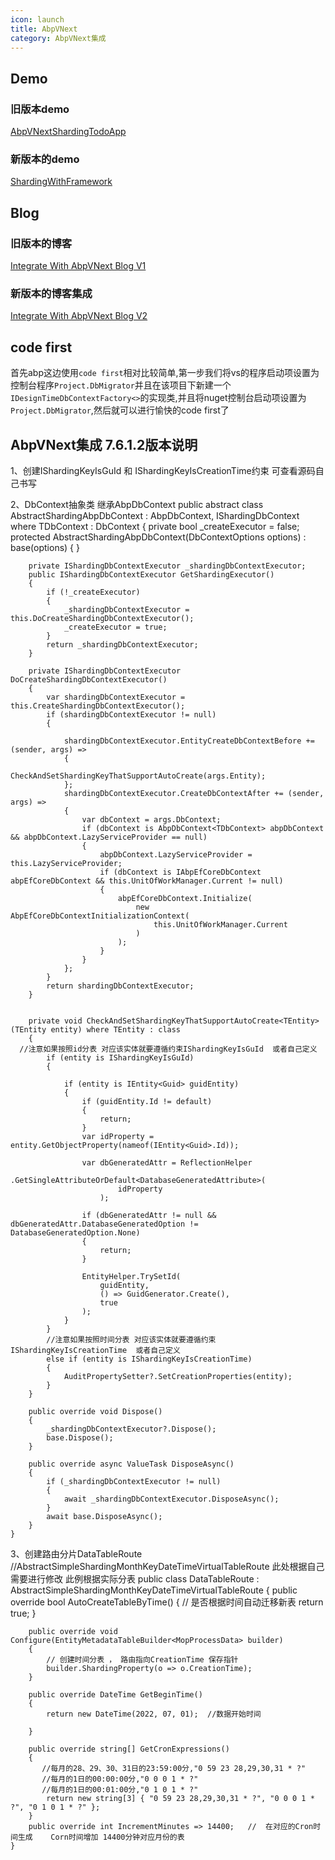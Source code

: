 ```yaml
---
icon: launch
title: AbpVNext
category: AbpVNext集成
---
```



## Demo
### 旧版本demo
[AbpVNextShardingTodoApp](https://github.com/xuejmnet/AbpVNextShardingTodoApp)
### 新版本的demo
[ShardingWithFramework](https://github.com/xuejmnet/ShardingWithFramework)


## Blog
###  旧版本的博客
[Integrate With AbpVNext Blog V1](https://www.cnblogs.com/xuejiaming/p/15449819.html)
### 新版本的博客集成
[Integrate With AbpVNext Blog V2](https://www.cnblogs.com/xuejiaming/p/16450663.html)



## code first
首先abp这边使用`code first`相对比较简单,第一步我们将vs的程序启动项设置为控制台程序`Project.DbMigrator`并且在该项目下新建一个`IDesignTimeDbContextFactory<>`的实现类,并且将nuget控制台启动项设置为`Project.DbMigrator`,然后就可以进行愉快的code first了

## AbpVNext集成 7.6.1.2版本说明
1、创建IShardingKeyIsGuId 和 IShardingKeyIsCreationTime约束   可查看源码自己书写

2、DbContext抽象类 继承AbpDbContext 
   public abstract class AbstractShardingAbpDbContext<TDbContext> : AbpDbContext<TDbContext>, IShardingDbContext
                                  where TDbContext : DbContext
    {
        private bool _createExecutor = false;
        protected AbstractShardingAbpDbContext(DbContextOptions<TDbContext> options) : base(options)
        {
        }


        private IShardingDbContextExecutor _shardingDbContextExecutor;
        public IShardingDbContextExecutor GetShardingExecutor()
        {
            if (!_createExecutor)
            {
                _shardingDbContextExecutor = this.DoCreateShardingDbContextExecutor();
                _createExecutor = true;
            }
            return _shardingDbContextExecutor;
        }

        private IShardingDbContextExecutor DoCreateShardingDbContextExecutor()
        {
            var shardingDbContextExecutor = this.CreateShardingDbContextExecutor();
            if (shardingDbContextExecutor != null)
            {

                shardingDbContextExecutor.EntityCreateDbContextBefore += (sender, args) =>
                {
                    CheckAndSetShardingKeyThatSupportAutoCreate(args.Entity);
                };
                shardingDbContextExecutor.CreateDbContextAfter += (sender, args) =>
                {
                    var dbContext = args.DbContext;
                    if (dbContext is AbpDbContext<TDbContext> abpDbContext && abpDbContext.LazyServiceProvider == null)
                    {
                        abpDbContext.LazyServiceProvider = this.LazyServiceProvider;
                        if (dbContext is IAbpEfCoreDbContext abpEfCoreDbContext && this.UnitOfWorkManager.Current != null)
                        {
                            abpEfCoreDbContext.Initialize(
                                new AbpEfCoreDbContextInitializationContext(
                                    this.UnitOfWorkManager.Current
                                )
                            );
                        }
                    }
                };
            }
            return shardingDbContextExecutor;
        }


        private void CheckAndSetShardingKeyThatSupportAutoCreate<TEntity>(TEntity entity) where TEntity : class
        {
      //注意如果按照id分表 对应该实体就要遵循约束IShardingKeyIsGuId  或者自己定义
            if (entity is IShardingKeyIsGuId)
            {

                if (entity is IEntity<Guid> guidEntity)
                {
                    if (guidEntity.Id != default)
                    {
                        return;
                    }
                    var idProperty = entity.GetObjectProperty(nameof(IEntity<Guid>.Id));

                    var dbGeneratedAttr = ReflectionHelper
                        .GetSingleAttributeOrDefault<DatabaseGeneratedAttribute>(
                            idProperty
                        );

                    if (dbGeneratedAttr != null && dbGeneratedAttr.DatabaseGeneratedOption != DatabaseGeneratedOption.None)
                    {
                        return;
                    }

                    EntityHelper.TrySetId(
                        guidEntity,
                        () => GuidGenerator.Create(),
                        true
                    );
                }
            }
            //注意如果按照时间分表 对应该实体就要遵循约束IShardingKeyIsCreationTime  或者自己定义
            else if (entity is IShardingKeyIsCreationTime)
            {
                AuditPropertySetter?.SetCreationProperties(entity);
            }
        }

        public override void Dispose()
        {
            _shardingDbContextExecutor?.Dispose();
            base.Dispose();
        }

        public override async ValueTask DisposeAsync()
        {
            if (_shardingDbContextExecutor != null)
            {
                await _shardingDbContextExecutor.DisposeAsync();
            }
            await base.DisposeAsync();
        }
    }
  
  
  3、创建路由分片DataTableRoute
  //AbstractSimpleShardingMonthKeyDateTimeVirtualTableRoute 此处根据自己需要进行修改 此例根据实际分表
    public class DataTableRoute : AbstractSimpleShardingMonthKeyDateTimeVirtualTableRoute<MopProcessData>
    {
        public override bool AutoCreateTableByTime()
        {
            // 是否根据时间自动迁移新表
            return true;
        }

        public override void Configure(EntityMetadataTableBuilder<MopProcessData> builder)
        {
            // 创建时间分表 ， 路由指向CreationTime 保存指针
            builder.ShardingProperty(o => o.CreationTime);
        }

        public override DateTime GetBeginTime()
        {
            return new DateTime(2022, 07, 01);  //数据开始时间

        }

        public override string[] GetCronExpressions()
        {
           //每月的28、29、30、31日的23:59:00分,"0 59 23 28,29,30,31 * ?"
           //每月的1日的00:00:00分,"0 0 0 1 * ?" 
           //每月的1日的00:01:00分,"0 1 0 1 * ?"
            return new string[3] { "0 59 23 28,29,30,31 * ?", "0 0 0 1 * ?", "0 1 0 1 * ?" };
        }
        public override int IncrementMinutes => 14400;   //  在对应的Cron时间生成    Corn时间增加 14400分钟对应月份的表
    }
  
  
  
